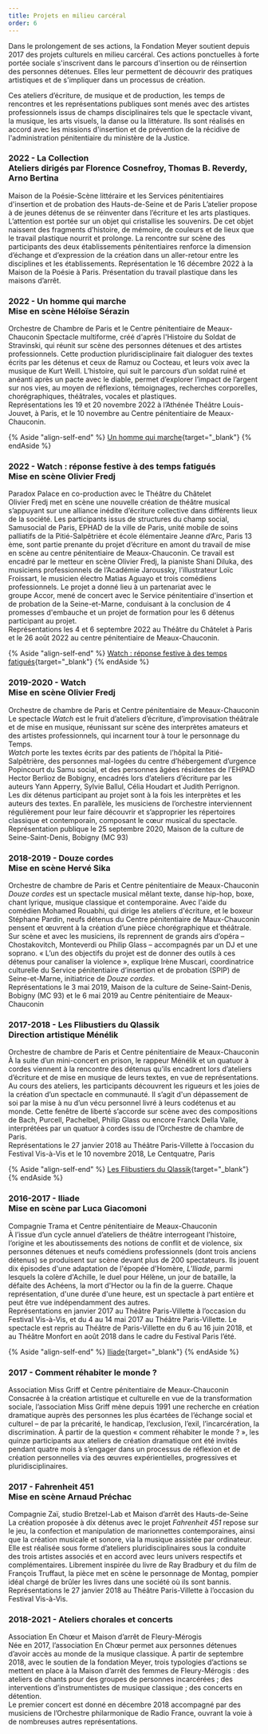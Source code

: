 ```yaml
---
title: Projets en milieu carcéral
order: 6
---
```


Dans le prolongement de ses actions, la Fondation Meyer soutient depuis 2017 des projets culturels en milieu carcéral. Ces actions ponctuelles à forte portée sociale s'inscrivent dans le parcours d'insertion ou de réinsertion des personnes détenues. Elles leur permettent de découvrir des pratiques artistiques et de s'impliquer dans un processus de création.

Ces ateliers d’écriture, de musique et de production, les temps de rencontres et les représentations publiques sont menés avec des artistes professionnels issus de champs disciplinaires tels que le spectacle vivant, la musique, les arts visuels, la danse ou la littérature. Ils sont réalisés en accord avec les missions d'insertion et de prévention de la récidive de l'administration pénitentiaire du ministère de la Justice.

### 2022 - <span>La Collection <br> Ateliers dirigés par Florence Cosnefroy, Thomas B. Reverdy, Arno Bertina</span>
Maison de la Poésie-Scène littéraire et les Services pénitentiaires d&#39;insertion et de probation des Hauts-de-Seine et de Paris L’atelier propose à de jeunes détenus de se réinventer dans l’écriture et les arts plastiques. L’attention est portée sur un objet qui cristallise les souvenirs. De cet objet naissent des fragments d’histoire, de mémoire, de couleurs et de lieux que le travail plastique nourrit et prolonge. La rencontre sur scène des participants des deux établissements pénitentiaires renforce la dimension d’échange et d’expression de la création dans un aller-retour entre les disciplines et les établissements. Représentation le 16 décembre 2022 à la Maison de la Poésie à Paris. Présentation du travail plastique dans les maisons d’arrêt.

### 2022 - <span>Un homme qui marche <br> Mise en scène Héloïse Sérazin</span>
Orchestre de Chambre de Paris et le Centre pénitentiaire de Meaux-Chauconin Spectacle multiforme, créé d'après l'Histoire du Soldat de Stravinski, qui réunit sur scène des personnes détenues et des artistes professionnels. Cette production pluridisciplinaire fait dialoguer des textes écrits par les détenus et ceux de Ramuz ou Cocteau, et leurs voix avec la musique de Kurt Weill. L’histoire, qui suit le parcours d’un soldat ruiné et anéanti après un pacte avec le diable, permet d’explorer l’impact de l’argent sur nos vies, au moyen de réflexions, témoignages, recherches corporelles, chorégraphiques, théâtrales, vocales et plastiques. <br>
Représentations les 19 et 20 novembre 2022 à l’Athénée Théâtre Louis-Jouvet, à Paris, et le 10 novembre au Centre pénitentiaire de Meaux-Chauconin. <br>

{% Aside "align-self-end" %}
  [Un homme qui marche](https://youtu.be/jIqpT0wJlGQ){target="_blank"}
{% endAside %}

### 2022 - <span>Watch : réponse festive à des temps fatigués <br> Mise en scène Olivier Fredj</span>
Paradox Palace en co-production avec le Théâtre du Châtelet<br>
Olivier Fredj met en scène une nouvelle création de théâtre musical s’appuyant sur une alliance inédite d’écriture collective dans différents lieux de la société. Les participants issus de structures du champ social, Samusocial de Paris, EPHAD de la ville de Paris, unité mobile de soins palliatifs de la Pitié-Salpêtrière et école élémentaire Jeanne d’Arc, Paris 13 ème, sont partie prenante du projet d’écriture en amont du travail de mise en scène au centre pénitentiaire de Meaux-Chauconin. Ce travail est encadré par le metteur en scène Olivier Fredj, la pianiste Shani Diluka, des musiciens professionnels de l’Académie Jaroussky, l’illustrateur Loïc Froissart, le musicien électro Matias Aguayo et trois comédiens professionnels. Le projet a donné lieu à un partenariat avec le groupe Accor, mené de concert avec le Service pénitentiaire d'insertion et de probation de la Seine-et-Marne, conduisant à la conclusion de 4 promesses d'embauche et un projet de formation pour les 6 détenus participant au projet.<br>
Représentations les 4 et 6 septembre 2022 au Théâtre du Châtelet à Paris et le 26 août 2022 au centre pénitentiaire de Meaux-Chauconin.<br>

{% Aside "align-self-end" %}
  [Watch : réponse festive à des temps fatigués](https://www.youtube.com/watch?v=RUCXfrdJmDQ&t=308s){target="_blank"}
{% endAside %}

### 2019-2020 - <span>Watch <br> Mise en scène Olivier Fredj</span>

Orchestre de chambre de Paris et Centre pénitentiaire de Meaux-Chauconin <br>
Le spectacle *Watch* est le fruit d’ateliers d’écriture, d’improvisation théâtrale et de mise en musique, réunissant sur scène des interprètes amateurs et des artistes professionnels, qui incarnent tour à tour le personnage du Temps.<br>
*Watch* porte les textes écrits par des patients de l’hôpital la Pitié-Salpêtrière, des personnes mal-logées du centre d’hébergement d’urgence Popincourt du Samu social, et des personnes âgées résidentes de l’EHPAD Hector Berlioz de Bobigny, encadrés lors d’ateliers d’écriture par les auteurs Yann Apperry, Sylvie Ballul, Célia Houdart et Judith Perrignon.<br>
Les dix détenus participant au projet sont à la fois les interprètes et les auteurs des textes. En parallèle, les musiciens de l’orchestre interviennent régulièrement pour leur faire découvrir et s’approprier les répertoires classique et contemporain, composant le cœur musical du spectacle.<br>
Représentation publique le 25 septembre 2020, Maison de la culture de Seine-Saint-Denis, Bobigny (MC 93)

### 2018-2019 - <span>Douze cordes <br> Mise en scène Hervé Sika</span>

Orchestre de chambre de Paris et Centre pénitentiaire de Meaux-Chauconin<br>
*Douze cordes* est un spectacle musical mêlant texte, danse hip-hop, boxe, chant lyrique, musique classique et contemporaine. Avec l'aide du comédien Mohamed Rouabhi, qui dirige les ateliers d'écriture, et le boxeur Stéphane Pardin, neufs détenus du Centre pénitentiaire de Maux-Chauconin pensent et œuvrent à la création d’une pièce chorégraphique et théâtrale. Sur scène et avec les musiciens, ils reprennent de grands airs d’opéra – Chostakovitch, Monteverdi ou Philip Glass – accompagnés par un DJ et une soprano. « L’un des objectifs du projet est de donner des outils à ces détenus pour canaliser la violence », explique Irène Muscari, coordinatrice culturelle du Service pénitentiaire d’insertion et de probation (SPIP) de Seine-et-Marne, initiatrice de *Douze cordes*.<br>
Représentations le 3 mai 2019, Maison de la culture de Seine-Saint-Denis, Bobigny (MC 93) et le 6 mai 2019 au Centre pénitentiaire de Meaux-Chauconin


### 2017-2018 - <span>Les Flibustiers du Qlassik <br> Direction artistique Ménélik</span>
  Orchestre de chambre de Paris et Centre pénitentiaire de Meaux-Chauconin<br>
  À la suite d’un mini-concert en prison, le rappeur Ménélik et un quatuor à cordes viennent à la rencontre des détenus qu’ils encadrent lors d’ateliers d’écriture et de mise en musique de leurs textes, en vue de représentations. Au cours des ateliers, les participants découvrent les rigueurs et les joies de la création d’un spectacle en communauté. Il s’agit d'un dépassement de soi par la mise à nu d’un vécu personnel livré à leurs codétenus et au monde. Cette fenêtre de liberté s’accorde sur scène avec des compositions de Bach, Purcell, Pachelbel, Philip Glass ou encore Franck Della Valle, interprétées par un quatuor à cordes issu de l’Orchestre de chambre de Paris.<br>
  Représentations le 27 janvier 2018 au Théâtre Paris-Villette à l’occasion du Festival Vis-à-Vis et le 10 novembre 2018, Le Centquatre, Paris

{% Aside "align-self-end" %}
  [Les Flibustiers du Qlassik](https://www.youtube.com/watch?v=1KzP0Dc3YOY&feature=emb_imp_woyt){target="_blank"}
{% endAside %}

### 2016-2017 - <span>Iliade <br> Mise en scène par Luca Giacomoni</span>

Compagnie Trama et Centre pénitentiaire de Meaux-Chauconin <br>
À l’issue d’un cycle annuel d’ateliers de théâtre interrogeant l’histoire, l’origine et les aboutissements des notions de conflit et de violence, six personnes détenues et neufs comédiens professionnels (dont trois anciens détenus) se produisent sur scène devant plus de 200 spectateurs. Ils jouent dix épisodes d'une adaptation de l'épopée d'Homère, *L'Iliade*, parmi lesquels la colère d'Achille, le duel pour Hélène, un jour de bataille, la défaite des Achéens, la mort d'Hector ou la fin de la guerre. Chaque représentation, d'une durée d'une heure, est un spectacle à part entière et peut être vue indépendamment des autres.<br>
Représentations en janvier 2017 au Théâtre Paris-Villette à l’occasion du Festival Vis-à-Vis, et du 4 au 14 mai 2017 au Théâtre Paris-Villette.
Le spectacle est repris au Théâtre de Paris-Villette en du 6 au 16 juin 2018, et au Théâtre Monfort en août 2018 dans le cadre du Festival Paris l’été.

{% Aside "align-self-end" %}
  [Iliade](https://vimeo.com/270505779?login=true#_=_){target="_blank"}
{% endAside %}

### 2017 - <span>Comment réhabiter le monde ?</span>

Association Miss Griff et Centre pénitentiaire de Meaux-Chauconin<br>
Consacrée à la création artistique et culturelle en vue de la transformation sociale, l’association Miss Griff mène depuis 1991 une recherche en création dramatique auprès des personnes les plus écartées de l’échange social et culturel – de par la précarité, le handicap, l’exclusion, l’exil, l’incarcération, la discrimination. À partir de la question « comment réhabiter le monde ? », les quinze participants aux ateliers de création dramatique ont été invités pendant quatre mois à s’engager dans un processus de réflexion et de création personnelles via des œuvres expérientielles, progressives et pluridisciplinaires.

### 2017 - <span>Fahrenheit 451 <br> Mise en scène Arnaud Préchac</span>
Compagnie Zaï, studio Bretzel-Lab et Maison d’arrêt des Hauts-de-Seine<br>
La création proposée à dix détenus avec le projet *Fahrenheit 451* repose sur le jeu, la confection et manipulation de marionnettes contemporaines, ainsi que la création musicale et sonore, via la musique assistée par ordinateur. Elle est réalisée sous forme d’ateliers pluridisciplinaires sous la conduite des trois artistes associés et en accord avec leurs univers respectifs et complémentaires. Librement inspirée du livre de Ray Bradbury et du film de François Truffaut, la pièce met en scène le personnage de Montag, pompier idéal chargé de brûler les livres dans une société où ils sont bannis.<br>
Représentations le 27 janvier 2018 au Théâtre Paris-Villette à l’occasion du Festival Vis-à-Vis.

### 2018-2021 - <span>Ateliers chorales et concerts</span>
Association En Chœur et Maison d’arrêt de Fleury-Mérogis<br>
Née en 2017, l’association En Chœur permet aux personnes détenues d’avoir accès au monde de la musique classique. À partir de septembre 2018, avec le soutien de la fondation Meyer, trois typologies d’actions se mettent en place à la Maison d’arrêt des femmes de Fleury-Mérogis : des ateliers de chants pour des groupes de personnes incarcérées ; des interventions d’instrumentistes de musique classique ; des concerts en détention.<br>
Le premier concert est donné en décembre 2018 accompagné par des musiciens de l’Orchestre philarmonique de Radio France, ouvrant la voie à de nombreuses autres représentations.
